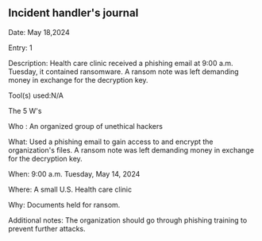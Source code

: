 ## Incident handler's journal

Date: May 18,2024

Entry: 1 

Description:
Health care clinic received a phishing email at 9:00 a.m. Tuesday, it contained ransomware. A ransom note was left demanding money in exchange for the decryption key. 

Tool(s) used:N/A

The 5 W's 

Who : An organized group of unethical hackers

What:  Used a phishing email to gain access to and encrypt the organization's files. A ransom note was left demanding money in exchange for the decryption key. 

When: 9:00 a.m. Tuesday, May 14, 2024

Where: A small U.S. Health care clinic 

Why: Documents held for ransom. 

Additional notes: 
The organization should go through phishing training to prevent further attacks. 

